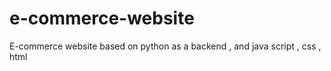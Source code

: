 # e-commerce-website
E-commerce website based on python as a backend , and java script , css , html 
